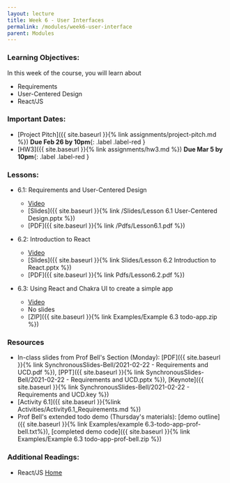 ```yaml
---
layout: lecture
title: Week 6 - User Interfaces
permalink: /modules/week6-user-interface
parent: Modules
---
```

### Learning Objectives:

In this week of the course, you will learn about
* Requirements
* User-Centered Design
* React/JS


### Important Dates:
* [Project Pitch]({{ site.baseurl }}{% link assignments/project-pitch.md %}) **Due Feb 26 by 10pm**{: .label .label-red }
* [HW3]({{ site.baseurl }}{% link assignments/hw3.md %}) **Due Mar 5 by 10pm**{: .label .label-red }



### Lessons:
* 6.1: Requirements and User-Centered Design

    * [Video](https://northeastern.instructure.com/courses/60188/pages/lesson-6-dot-1-requirements-and-user-centered-design-video?module_item_id=5532594)
    * [Slides]({{ site.baseurl }}{% link /Slides/Lesson 6.1 User-Centered Design.pptx %}) 
    * [PDF]({{ site.baseurl }}{% link /Pdfs/Lesson6.1.pdf %})

* 6.2: Introduction to React

    * [Video](https://northeastern.instructure.com/courses/60188/pages/lesson-6-dot-2-introduction-to-react-video?module_item_id=5532595)
    * [Slides]({{ site.baseurl }}{% link Slides/Lesson 6.2 Introduction to React.pptx %}) 
    * [PDF]({{ site.baseurl }}{% link Pdfs/Lesson6.2.pdf %})
    
* 6.3: Using React and Chakra UI to create a simple app

    * [Video](https://northeastern.instructure.com/courses/60188/pages/lesson-6-dot-3-using-react-and-chakra-ui-to-create-a-simple-app?module_item_id=5532596)
    * No slides
    * [ZIP]({{ site.baseurl }}{% link Examples/Example 6.3 todo-app.zip %})
    
### Resources
* In-class slides from Prof Bell's Section (Monday): [PDF]({{ site.baseurl }}{% link SynchronousSlides-Bell/2021-02-22 - Requirements and UCD.pdf %}), [PPT]({{ site.baseurl }}{% link SynchronousSlides-Bell/2021-02-22 - Requirements and UCD.pptx %}), [Keynote]({{ site.baseurl }}{% link SynchronousSlides-Bell/2021-02-22 - Requirements and UCD.key %})
* [Activity 6.1]({{ site.baseurl }}{%link Activities/Activity6.1_Requirements.md %})
* Prof Bell's extended todo demo (Thursday's materials): [demo outline]({{ site.baseurl }}{% link Examples/example 6.3-todo-app-prof-bell.txt%}),
 [completed demo code]({{ site.baseurl }}{% link Examples/Example 6.3 todo-app-prof-bell.zip %})


### Additional Readings:
* React/JS [Home](https://reactjs.org/)
